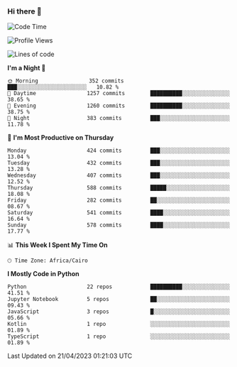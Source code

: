 ### Hi there 👋

<!--
**AMR-KELEG/AMR-KELEG** is a ✨ _special_ ✨ repository because its `README.md` (this file) appears on your GitHub profile.

Here are some ideas to get you started:

- 🔭 I’m currently working on ...
- 🌱 I’m currently learning ...
- 👯 I’m looking to collaborate on ...
- 🤔 I’m looking for help with ...
- 💬 Ask me about ...
- 📫 How to reach me: ...
- 😄 Pronouns: ...
- ⚡ Fun fact: ...
-->

<!--START_SECTION:waka-->
![Code Time](http://img.shields.io/badge/Code%20Time-0%20secs-blue)

![Profile Views](http://img.shields.io/badge/Profile%20Views-0-blue)

![Lines of code](https://img.shields.io/badge/From%20Hello%20World%20I%27ve%20Written-20.6%20million%20lines%20of%20code-blue)

**I'm a Night 🦉** 

```text
🌞 Morning                352 commits         ███░░░░░░░░░░░░░░░░░░░░░░   10.82 % 
🌆 Daytime                1257 commits        ██████████░░░░░░░░░░░░░░░   38.65 % 
🌃 Evening                1260 commits        ██████████░░░░░░░░░░░░░░░   38.75 % 
🌙 Night                  383 commits         ███░░░░░░░░░░░░░░░░░░░░░░   11.78 % 
```
📅 **I'm Most Productive on Thursday** 

```text
Monday                   424 commits         ███░░░░░░░░░░░░░░░░░░░░░░   13.04 % 
Tuesday                  432 commits         ███░░░░░░░░░░░░░░░░░░░░░░   13.28 % 
Wednesday                407 commits         ███░░░░░░░░░░░░░░░░░░░░░░   12.52 % 
Thursday                 588 commits         █████░░░░░░░░░░░░░░░░░░░░   18.08 % 
Friday                   282 commits         ██░░░░░░░░░░░░░░░░░░░░░░░   08.67 % 
Saturday                 541 commits         ████░░░░░░░░░░░░░░░░░░░░░   16.64 % 
Sunday                   578 commits         ████░░░░░░░░░░░░░░░░░░░░░   17.77 % 
```


📊 **This Week I Spent My Time On** 

```text
🕑︎ Time Zone: Africa/Cairo
```

**I Mostly Code in Python** 

```text
Python                   22 repos            ██████████░░░░░░░░░░░░░░░   41.51 % 
Jupyter Notebook         5 repos             ██░░░░░░░░░░░░░░░░░░░░░░░   09.43 % 
JavaScript               3 repos             █░░░░░░░░░░░░░░░░░░░░░░░░   05.66 % 
Kotlin                   1 repo              ░░░░░░░░░░░░░░░░░░░░░░░░░   01.89 % 
TypeScript               1 repo              ░░░░░░░░░░░░░░░░░░░░░░░░░   01.89 % 
```




 Last Updated on 21/04/2023 01:21:03 UTC
<!--END_SECTION:waka-->
